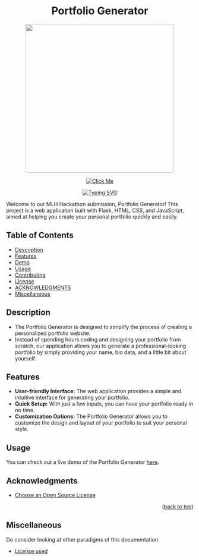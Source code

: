 <div align="center">
  <h1 style="text-align: center;">Portfolio Generator</h1>
</div>



<p align="center">
  <img src="https://user-images.githubusercontent.com/110530263/236652398-3911a400-9534-4d49-9c0d-c694100a1808.jpg" width="400" />
</p>
<div align="center">
  <a href="https://sits-hackathon.vercel.app/" target="_blank">
    <img src="https://img.shields.io/badge/Click%20Me-red.svg?style=for-the-badge&logo=vercel&logoColor=white" alt="Click Me" to try the app />
  </a>
</div>


<p align="center">
  <a href="https://git.io/typing-svg">
    <img src=https://readme-typing-svg.demolab.com?font=Fira+Code&size=30&pause=997&color=F74C4C&background=992AFF00&multiline=true&width=435&lines=MADE+FOR+MLH+HACKATHON+HYP" alt="Typing SVG">
  </a>
</p>


Welcome to our MLH Hackathon submission, Portfolio Generator! This project is a web application built with Flask, HTML, CSS, and JavaScript, aimed at helping you create your personal portfolio quickly and easily.

## Table of Contents

- [Description](#Description)
- [Features](#features)
- [Demo](#demo)
- [Usage](#usage)
- [Contributing](#contributing)
- [License](#license)
- [ACKNOWLEDGMENTS](#ACKNOWLEDGMENTS)
- [Miscellaneous](#Miscellaneous)

## Description

- The Portfolio Generator is designed to simplify the process of creating a personalized portfolio website. 
- Instead of spending hours coding and designing your portfolio from scratch, our application allows you to generate a professional-looking portfolio by simply providing your name, bio data, and a little bit about      yourself.

## Features

- **User-friendly Interface:** The web application provides a simple and intuitive interface for generating your portfolio.
- **Quick Setup:** With just a few inputs, you can have your portfolio ready in no time.
- **Customization Options:** The Portfolio Generator allows you to customize the design and layout of your portfolio to suit your personal style.

## Usage

You can check out a live demo of the Portfolio Generator [here](https://example.com).




<!-- ACKNOWLEDGMENTS -->
## Acknowledgments

* [Choose an Open Source License](https://choosealicense.com)
<p align="right">(<a href="./Description">back to top</a>)</p>  

## Miscellaneous
Do consider looking at other paradigms of this documentation

  - [License used](/LICENSE.txt)
                                         
                                         
                                         
